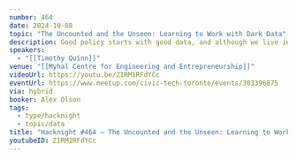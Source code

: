 ```yaml
---
number: 464
date: 2024-10-08
topic: "The Uncounted and the Unseen: Learning to Work with Dark Data"
description: Good policy starts with good data, and although we live in an increasingly data-rich era, the world of dark data is also growing. We know too little about global mortality, which inhibits healthcare interventions; similarly, we struggle to estimate the number of unhoused in our communities, making it difficult to petition for more affordable housing. Solving problems which involve data that is uncollected, unstructured or otherwise obfuscated requires a new toolkit of best practices based on familiar principles of secure data governance. We'll talk about a few of these challenges as a way of illuminating a path through the problem of dark data. https://darkdataproject.org
speakers:
  - "[[Timothy Quinn]]"
venue: "[[Myhal Centre for Engineering and Entrepreneurship]]"
videoUrl: https://youtu.be/ZIRM1RFdYCc
eventUrl: https://www.meetup.com/civic-tech-toronto/events/303396875
via: hybrid
booker: Alex Olson
tags:
  - type/hacknight
  - topic/data
title: "Hacknight #464 – The Uncounted and the Unseen: Learning to Work with Dark Data"
youtubeID: ZIRM1RFdYCc
---
```

